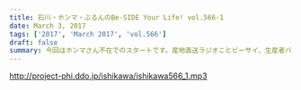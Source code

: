 ```yaml
---
title: 石川・ホンマ・ぶるんのBe-SIDE Your Life! vol.566-1
date: March 3, 2017
tags: ['2017', 'March 2017', 'vol.566']
draft: false
summary: 今回はホンマさん不在でのスタートです。産地直送ラジオことビーサイ、生産者バレは厳禁です。おばちゃんの図々しさって本当にパない！SAITO
---
```


http://project-phi.ddo.jp/ishikawa/ishikawa566_1.mp3